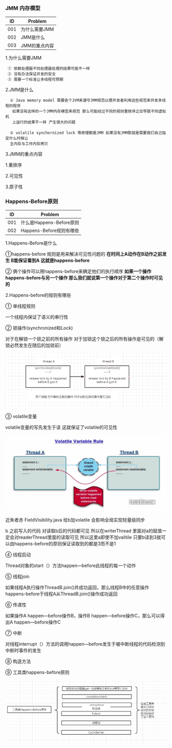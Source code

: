 ### JMM 内存模型

 | ID | Problem  |
 | --- | ---   |
 | 001 |为什么需要JMM|
 | 002 |JMM是什么|
 | 003 |JMM的重点内容|
 
 1.为什么需要JMM
 
     ① 依赖处理器不同处理器处理的结果可能不一样
     ② 没有办法保证并发的安全
     ③ 需要一个标准让多线程可预期
 2.JMM是什么
 
      ① Java memory model 需要各个JVM来遵守JMM规范以便开发者利用这些规范来开发多线程的程序
       如果没有这样的一个JMM内存模型来规范 那么可能经过不同的规则重排序之后导致不同虚拟机
       上运行的结果不一样 产生很大的问题
       
      ② volatile synchornized lock 等原理都是JMM 如果没有JMM那就是需要我们自己指定什么时候让
      主内存与工作内存拷贝 
 
 3.JMM的重点内容
 
   1.重排序
   
   2.可见性
   
   3.原子性

### Happens-Before原则   

   | ID | Problem  |
   | --- | ---   |
   | 001 |什么是Happens-Before原则 |
   | 002 |Happens-Before规则有哪些|
   
   1.Happens-Before是什么
   
   ①happens-before 规则是用来解决可见性问题的 **在时间上A动作在B动作之前发生 B能保证看到A
   这就是happens-before**
   
   ② 俩个操作可以用happens-before来确定他们的执行顺序 **如果一个操作happens-before与另一个操作
   那么我们就说第一个操作对于第二个操作时可见的**
   
   2.Happens-before的规则有哪些
   
   ① 单线程规则
   
   一个线程内保证了语义的串行性
   
   ② 锁操作(synchronized和Lock)
   
   对于在解锁一个锁之前的所有操作 对于加锁这个锁之后的所有操作是可见的（解锁必然发生在随后的加锁前）
   
   ![整体流程](https://raw.githubusercontent.com/qiurunze123/imageall/master/happens-before1.png)
   
   ③ volatile变量
   
   volatile变量的写先发生于读 这就保证了volatile的可见性
   
   ![整体流程](https://raw.githubusercontent.com/qiurunze123/imageall/master/happens-before2.png)
   
   近朱者赤 FieldVisibility.java 给b加volatile 会影响全局实现轻量级同步
   
   b 之前写入的代码 对读取b后的代码都可见 所以在writerThread 里面对a的赋值一定会对readerThread里面的读取可见
   所以这里a即使不加valitile 只要b读到3就可以由happens-before的原则保证读取到的都是3而不是1 
   

   ④ 线程启动
   
   Thread对象的start（）方法happen—before此线程的每一个动作
   
   ⑤ 线程join
   
   如果线程A执行操作ThreadB.join()并成功返回，那么线程B中的任意操作happens-before于线程A从ThreadB.join()操作成功返回
   
   ⑥ 传递性
   
   如果操作A happen—before操作B，操作B happen—before操作C，那么可以得出A happen—before操作C
   
   ⑦ 中断
   
   对线程interrupt（）方法的调用happen—before发生于被中断线程的代码检测到中断时事件的发生
   
   ⑧ 构造方法
   
   ⑨ 工具类happens-before原则
   
   ![整体流程](https://raw.githubusercontent.com/qiurunze123/imageall/master/happens-before.png)

